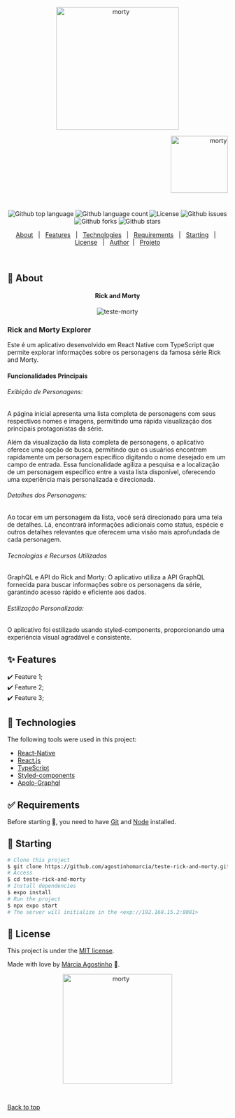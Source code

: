 <p align="center">
   <img src="https://media.giphy.com/media/UrVAFmJlxdRbHt2lX5/giphy.gif" alt="morty" width="280"/>
</p>

<p align="right">
   <img src="https://media.giphy.com/media/JsEDe5fTepBIDnaZKT/giphy.gif" alt="morty" width="130"/>
</p>

<h1 align="center"></h1>

<p align="center">
  <img alt="Github top language" src="https://img.shields.io/github/languages/top/agostinhomarcia/teste-rick-and-morty?color=eb4034">

  <img alt="Github language count" src="https://img.shields.io/github/languages/count/agostinhomarcia/teste-rick-and-morty?color=eb4034">

  <img alt="License" src="https://img.shields.io/github/license/agostinhomarcia/teste-rick-and-morty?color=eb4034">

   <img alt="Github issues" src="https://img.shields.io/github/issues/agostinhomarcia/teste-rick-and-morty?color=eb4034" />

   <img alt="Github forks" src="https://img.shields.io/github/forks/agostinhomarcia/teste-rick-and-morty?color=eb4034" />

   <img alt="Github stars" src="https://img.shields.io/github/stars/agostinhomarcia/teste-rick-and-morty?color=eb4034" /> 
</p>

<p align="center">
  <a href="#dart-about">About</a> &#xa0; | &#xa0; 
  <a href="#sparkles-features">Features</a> &#xa0; | &#xa0;
  <a href="#rocket-technologies">Technologies</a> &#xa0; | &#xa0;
  <a href="#white_check_mark-requirements">Requirements</a> &#xa0; | &#xa0;
  <a href="#checkered_flag-starting">Starting</a> &#xa0; | &#xa0;
  <a href="#memo-license">License</a> &#xa0; | &#xa0;
  <a href="https://github.com/agostinhomarcia" target="_blank">Author</a>&#xa0; | &#xa0
  <a href="#" target="_blank" rel="noopener noreferrer">Projeto</a>
</p>

<br>

## :dart: About

<h4 align="center"> Rick and Morty </h4>

<p align="center">
  <img src="assets/morty.gif" alt="teste-morty" />
  
</p>

<p align="left">

### Rick and Morty Explorer

Este é um aplicativo desenvolvido em React Native com TypeScript que permite explorar informações sobre os personagens da famosa série Rick and Morty.

#### Funcionalidades Principais

###### Exibição de Personagens:

A página inicial apresenta uma lista completa de personagens com seus respectivos nomes e imagens, permitindo uma rápida visualização dos principais protagonistas da série.

Além da visualização da lista completa de personagens, o aplicativo oferece uma opção de busca, permitindo que os usuários encontrem rapidamente um personagem específico digitando o nome desejado em um campo de entrada. Essa funcionalidade agiliza a pesquisa e a localização de um personagem específico entre a vasta lista disponível, oferecendo uma experiência mais personalizada e direcionada.

###### Detalhes dos Personagens:

Ao tocar em um personagem da lista, você será direcionado para uma tela de detalhes. Lá, encontrará informações adicionais como status, espécie e outros detalhes relevantes que oferecem uma visão mais aprofundada de cada personagem.

###### Tecnologias e Recursos Utilizados

GraphQL e API do Rick and Morty: O aplicativo utiliza a API GraphQL fornecida para buscar informações sobre os personagens da série, garantindo acesso rápido e eficiente aos dados.

###### Estilização Personalizada:

O aplicativo foi estilizado usando styled-components, proporcionando uma experiência visual agradável e consistente.

</p>

## :sparkles: Features

:heavy_check_mark: Feature 1;\
:heavy_check_mark: Feature 2;\
:heavy_check_mark: Feature 3;

## :rocket: Technologies

The following tools were used in this project:

- [React-Native](https://reactnative.dev/docs/getting-started)
- [React.js](https://legacy.reactjs.org/)
- [TypeScript](https://reactnative.dev/docs/0.70/typescript)
- [Styled-components](https://styled-components.com/)
- [Apolo-Graphql](https://www.apollographql.com/docs/react/)

## :white_check_mark: Requirements

Before starting :checkered_flag:, you need to have [Git](https://git-scm.com) and [Node](https://nodejs.org/en/) installed.

## :checkered_flag: Starting

```bash
# Clone this project
$ git clone https://github.com/agostinhomarcia/teste-rick-and-morty.git
# Access
$ cd teste-rick-and-morty
# Install dependencies
$ expo install
# Run the project
$ npx expo start
# The server will initialize in the <exp://192.168.15.2:8081>
```

## :memo: License

This project is under the [MIT license](./License).

Made with love by [Márcia Agostinho](https://github.com/agostinhomarcia) 🚀.

<p align="center">
   <img src="https://media.giphy.com/media/1nbx4blBxXXgw903yN/giphy.gif" alt="morty" width="250"/>
</p>

&#xa0;

<a href="#top">Back to top </a>
